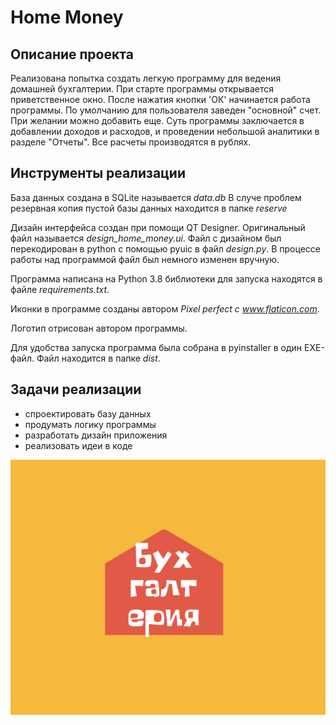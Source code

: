 # Home Money

## Описание проекта
Реализована попытка создать легкую программу для ведения домашней бухгалтерии.
При старте программы открывается приветственное окно.
После нажатия кнопки 'ОК' начинается работа программы.
По умолчанию для пользователя заведен "основной" счет. При желании можно добавить еще. 
Суть программы заключается в добавлении доходов и расходов, и проведении небольшой аналитики 
в разделе "Отчеты".
Все расчеты производятся в рублях.

## Инструменты реализации
База данных создана в SQLite называется _data.db_ 
В случе проблем резервная копия пустой базы данных находится в папке _reserve_

Дизайн интерфейса создан при помощи QT Designer. Оригинальный файл называется _design_home_money.ui_.
Файл с дизайном был перекодирован в python с помощью pyuic в файл _design.py_.
В процессе работы над программой файл был немного изменен вручную.

Программа написана на Python 3.8 библиотеки для запуска находятся в файле _requirements.txt_.

Иконки в программе созданы автором _Pixel perfect с www.flaticon.com_.

Логотип отрисован автором программы.

Для удобства запуска программа была собрана в pyinstaller в один EXE-файл. Файл находится в папке _dist_.

## Задачи реализации
* спроектировать базу данных
* продумать логику программы
* разработать дизайн приложения
* реализовать идеи в коде


![project image](image\image1.png)
